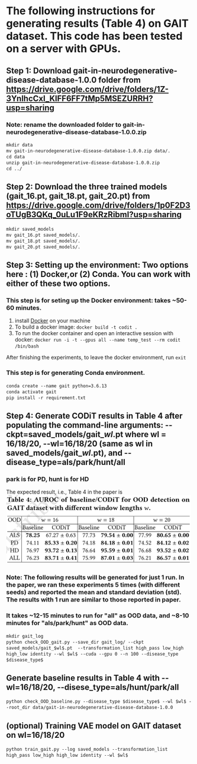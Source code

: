 # The following instructions for generating results (Table 4) on GAIT dataset. This code has been tested on a server with GPUs.

## Step 1: Download gait-in-neurodegenerative-disease-database-1.0.0 folder from https://drive.google.com/drive/folders/1Z-3YnlhcCxI_KlFF6FF7tMp5MSEZURRH?usp=sharing
### Note: rename the downloaded folder to gait-in-neurodegenerative-disease-database-1.0.0.zip
    mkdir data
    mv gait-in-neurodegenerative-disease-database-1.0.0.zip data/.
    cd data
    unzip gait-in-neurodegenerative-disease-database-1.0.0.zip
    cd ../

## Step 2: Download the three trained models (gait_16.pt, gait_18.pt, gait_20.pt) from https://drive.google.com/drive/folders/1p0F2D3oTUgB3QKq_0uLu1F9eKRzRibml?usp=sharing
    mkdir saved_models
    mv gait_16.pt saved_models/.
    mv gait_18.pt saved_models/.
    mv gait_20.pt saved_models/.

## Step 3: Setting up the environment: Two options here : (1) Docker,or (2) Conda. You can work with either of these two options.

### This step is for seting up the Docker environment: takes ~50-60 minutes.

1. install [Docker](https://docs.docker.com/get-docker/) on your machine 
2. To build a docker image: `docker build -t codit .` <br>
3. To run the docker container and open an interactive session with docker: `docker run -i -t --gpus all --name temp_test --rm codit /bin/bash`

After finishing the experiments, to leave the docker environment, 
run `exit` <br>

### This step is for generating Conda environment.
    conda create --name gait python=3.6.13
    conda activate gait
    pip install -r requirement.txt
    
## Step 4: Generate CODiT results in Table 4 after populating the command-line arguments: --ckpt=saved_models/gait_$wl$.pt where wl = 16/18/20, --wl=16/18/20 (same as wl in saved_models/gait_$wl$.pt), and --disease\_type=als/park/hunt/all

### park is for PD, hunt is for HD

The expected result, i.e., Table 4 in the paper is<br>
<img src="gait.png" width="500" />

### Note: The following results will be generated for just 1 run. In the paper, we ran these experiments 5 times (with different seeds) and reported the mean and standard deviation (std). The results with 1 run are similar to those reported in paper. 

### It takes ~12-15 minutes to run for "all" as OOD data, and ~8-10 minutes for "als/park/hunt" as OOD data.

    mkdir gait_log
    python check_OOD_gait.py --save_dir gait_log/ --ckpt saved_models/gait_$wl$.pt  --transformation_list high_pass low_high high_low identity --wl $wl$ --cuda --gpu 0 --n 100 --disease_type $disease_type$
    
## Generate baseline results in Table 4 with --wl=16/18/20, --disese\_type=als/hunt/park/all
    python check_OOD_baseline.py --disease_type $disease_type$ --wl $wl$ --root_dir data/gait-in-neurodegenerative-disease-database-1.0.0

## (optional) Training VAE model on GAIT dataset on wl=16/18/20
    python train_gait.py --log saved_models --transformation_list high_pass low_high high_low identity --wl $wl$

